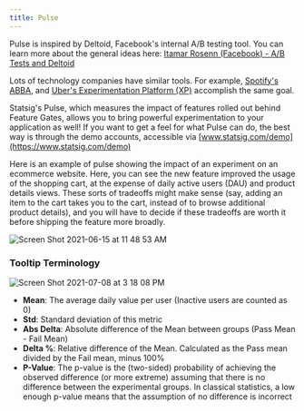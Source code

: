 ```yaml
---
title: Pulse
---
```


Pulse is inspired by Deltoid, Facebook's internal A/B testing tool. You can learn more about the general ideas here: [Itamar Rosenn (Facebook) - A/B Tests and Deltoid](https://www.youtube.com/watch?v=Iw40wdwkkLA)

Lots of technology companies have similar tools. For example, [Spotify's ABBA](https://engineering.atspotify.com/2020/10/29/spotifys-new-experimentation-platform-part-1/), and [Uber's Experimentation Platform (XP)](https://eng.uber.com/xp/) accomplish the same goal.

Statsig's Pulse, which measures the impact of features rolled out behind Feature Gates, allows you to bring powerful experimentation to your application as well! If you want to get a feel for what Pulse can do, the best way is through the demo accounts, accessible via [www.statsig.com/demo](https://www.statsig.com/demo)

Here is an example of pulse showing the impact of an experiment on an ecommerce website. Here, you can see the new feature improved the usage of the shopping cart, at the expense of daily active users (DAU) and product details views. These sorts of tradeoffs might make sense (say, adding an item to the cart takes you to the cart, instead of to browse additional product details), and you will have to decide if these tradeoffs are worth it before shipping the feature more broadly.

![Screen Shot 2021-06-15 at 11 48 53 AM](https://user-images.githubusercontent.com/82126616/122107199-ad0a7480-cdcf-11eb-9e22-386374ff812a.png)

### <a name="terminology"></a>Tooltip Terminology

![Screen Shot 2021-07-08 at 3 18 08 PM](https://user-images.githubusercontent.com/77301670/124997570-b74f1580-dfff-11eb-8f1f-c10af04cd580.png)

- **Mean**: The average daily value per user (Inactive users are counted as 0)
- **Std**: Standard deviation of this metric
- **Abs Delta**: Absolute difference of the Mean between groups (Pass Mean - Fail Mean)
- **Delta %**: Relative difference of the Mean. Calculated as the Pass mean divided by the Fail mean, minus 100%
- **P-Value**: The p-value is the (two-sided) probability of achieving the observed difference (or more extreme) assuming that there is no difference between the experimental groups. In classical statistics, a low enough p-value means that the assumption of no difference is incorrect
